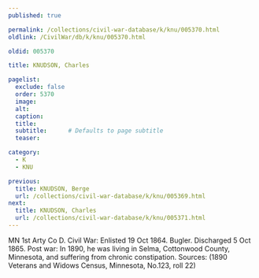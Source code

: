 ```yaml
---
published: true

permalink: /collections/civil-war-database/k/knu/005370.html
oldlink: /CivilWar/db/k/knu/005370.html

oldid: 005370

title: KNUDSON, Charles

pagelist:
  exclude: false
  order: 5370
  image: 
  alt:
  caption:
  title:
  subtitle:      # Defaults to page subtitle
  teaser:

category: 
  - K 
  - KNU

previous:
  title: KNUDSON, Berge
  url: /collections/civil-war-database/k/knu/005369.html  
next:
  title: KNUDSON, Charles
  url: /collections/civil-war-database/k/knu/005371.html   
---
```

MN 1st Arty Co D. Civil War: Enlisted 19 Oct 1864. Bugler. Discharged 5 Oct 1865. Post war: In 1890, he was living in Selma, Cottonwood County, Minnesota, and suffering from chronic constipation. Sources: (1890 Veterans and Widows Census, Minnesota, No.123, roll 22)